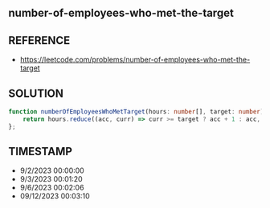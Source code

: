 ## number-of-employees-who-met-the-target

## REFERENCE

- https://leetcode.com/problems/number-of-employees-who-met-the-target

## SOLUTION

``` Typescript
function numberOfEmployeesWhoMetTarget(hours: number[], target: number): number {
    return hours.reduce((acc, curr) => curr >= target ? acc + 1 : acc, 0)
};
```

## TIMESTAMP

- 9/2/2023 00:00:00
- 9/3/2023 00:01:20
- 9/6/2023 00:02:06
- 09/12/2023 00:03:10
